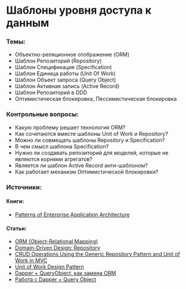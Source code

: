 # Шаблоны уровня доступа к данным

### Темы:

* Объектно-реляционное отображение \(ORM\)
* Шаблон Репозиторий \(Repository\)
* Шаблон Спецификация \(Specification\)
* Шаблон Единица работы \(Unit Of Work\)
* Шаблон Объект запроса \(Query Object\)
* Шаблон Активная запись \(Active Record\)
* Шаблон Репозиторий в DDD
* Оптимистическая блокировка, Пессимистическая блокировка

### Контрольные вопросы:

* Какую проблему решает технология ORM?
* Как сочетаются вместе шаблоны Unit of Work и Repository?
* Можно ли совмещать шаблоны Repository и Specification?
* В чем смысл шаблона Specification?
* Нужно ли создавать репозиторий для моделей, которые не являются корнями агрегатов?
* Является ли шаблон Active Record анти-шаблоном?
* Как работает механизм Оптимистической блокировки?

### Источники:

#### Книги:

* [Patterns of Enterprise Application Architecture](https://www.amazon.com/Patterns-Enterprise-Application-Architecture-Martin/dp/0321127420)

#### Статьи:

* [ORM \(Object-Relational Mapping\)](https://ru.bmstu.wiki/ORM_%28Object-Relational_Mapping%29)
* [Domain-Driven Design: Repository](https://blog.byndyu.ru/2011/01/domain-driven-design-repository.html)
* [CRUD Operations Using the Generic Repository Pattern and Unit of Work in MVC](https://habr.com/ru/post/238737/)
* [Unit of Work Design Pattern](https://www.codeproject.com/Articles/581487/UNIT-of-Work-Design-Pattern)
* [Dapper + QueryObject, как замена ORM](https://blog.byndyu.ru/2013/03/dapper-queryobject-orm.html)
* [Работа с Dapper + Query Object](http://blog.antidasoftware.com/2014/08/dapper-queryobject.html)

